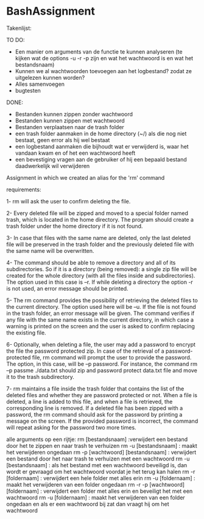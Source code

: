 # BashAssignment

Takenlijst:

TO DO:
- Een manier om arguments van de functie te kunnen analyseren (te kijken wat de options -u -r -p zijn en wat het wachtwoord is en wat het bestandsnaam)
- Kunnen we al wachtwoorden toevoegen aan het logbestand? zodat ze uitgelezen kunnen worden?
- Alles samenvoegen
- bugtesten

DONE:
- Bestanden kunnen zippen zonder wachtwoord
- Bestanden kunnen zippen met wachtwoord
- Bestanden verplaatsen naar de trash folder
- een trash folder aanmaken in de home directory (~/) als die nog niet bestaat, geen error als hij wel bestaat
- een logbestand aanmaken die bijhoudt wat er verwijderd is, waar het vandaan kwam en of het een wachtwoord heeft
- een bevestiging vragen aan de gebruiker of hij een bepaald bestand daadwerkelijk wil verwijderen






Assignment in which we created an alias for the 'rm' command


requirements: 

1- rm will ask the user to confirm deleting the file.

2- Every deleted file will be zipped and moved to a special folder named trash, which is located in
the home directory. The program should create a trash folder under the home directory if it is not
found.

3- In case that files with the same name are deleted, only the last deleted file will be preserved in
the trash folder and the previously deleted file with the same name will be overwritten.

4- The command should be able to remove a directory and all of its subdirectories. So if it is a
directory (being removed): a single zip file will be created for the whole directory (with all the files
inside and subdirectories). The option used in this case is –r. If while deleting a directory the
option -r is not used, an error message should be printed.

5- The rm command provides the possibility of retrieving the deleted files to the current directory.
The option used here will be –u. If the file is not found in the trash folder, an error message will
be given. The command verifies if any file with the same name exists in the current directory, in
which case a warning is printed on the screen and the user is asked to confirm replacing the
existing file.

6- Optionally, when deleting a file, the user may add a password to encrypt the file the password
protected zip. In case of the retrieval of a password-protected file, rm command will prompt the
user to provide the password. The option, in this case, will be –p password. For instance, the
command rm –p passme ./data.txt should zip and password protect data.txt file and move it to
the trash subdirectory.

7- rm maintains a file inside the trash folder that contains the list of the deleted files and whether
they are password protected or not. When a file is deleted, a line is added to this file, and when a
file is retrieved, the corresponding line is removed. If a deleted file has been zipped with a
password, the rm command should ask for the password by printing a message on the screen. If
the provided password is incorrect, the command will repeat asking for the password two more
times.

alle arguments op een rijtje:
rm [bestandsnaam] :verwijdert een bestand door het te zippen en naar trash te verhuizen
rm -u [bestandsnaam] : maakt het verwijderen ongedaan
rm -p [wachtwoord] [bestandsnaam] : verwijdert een bestand door het naar trash te verhuizen met een wachtwoord
rm -u [bestandsnaam] : als het bestand met een wachtwoord beveiligd is, dan wordt er gevraagd om het wachtwoord voordat je het terug kan halen
rm -r [foldernaam] : verwijdert een hele folder met alles erin
rm -u [foldernaam] : maakt het verwijderen van een folder ongedaan
rm -r -p [wachtwoord] [foldernaam] : verwijdert een folder met alles erin en beveiligt het met een wachtwoord
rm -u [foldernaam] : maakt het verwijderen van een folder ongedaan en als er een wachtwoord bij zat dan vraagt hij om het wachtwoord
